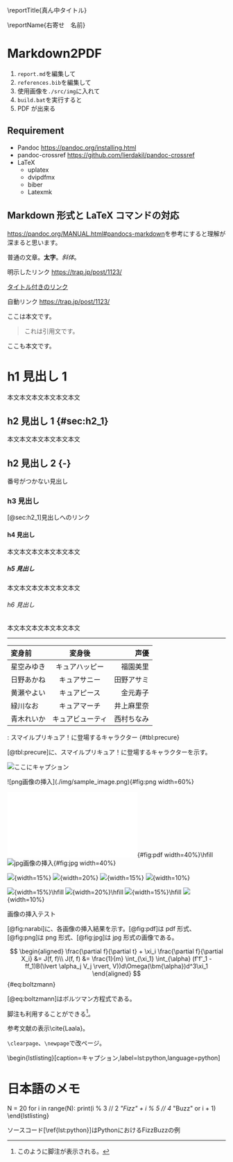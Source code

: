 \reportTitle{真ん中タイトル}

\reportName{右寄せ　名前}

# Markdown2PDF

1. `report.md`を編集して
2. `references.bib`を編集して
3. 使用画像を`./src/img`に入れて
4. `build.bat`を実行すると
5. PDF が出来る

## Requirement

- Pandoc <https://pandoc.org/installing.html>
- pandoc-crossref <https://github.com/lierdakil/pandoc-crossref>
- LaTeX
  - uplatex
  - dvipdfmx
  - biber
  - Latexmk

## Markdown 形式と LaTeX コマンドの対応

<https://pandoc.org/MANUAL.html#pandocs-markdown>を参考にすると理解が深まると思います。

普通の文章。**太字**。_斜体_。

明示したリンク <https://trap.jp/post/1123/>

[タイトル付きのリンク](https://trap.jp/post/1123/ "タイトル")

自動リンク <https://trap.jp/post/1123/>

ここは本文です。

> これは引用文です。

ここも本文です。

# h1 見出し 1

本文本文本文本文本文本文

## h2 見出し 1 {#sec:h2_1}

本文本文本文本文本文本文

## h2 見出し 2 {-}

番号がつかない見出し

### h3 見出し

[@sec:h2_1]見出しへのリンク

#### h4 見出し

本文本文本文本文本文本文

##### h5 見出し

本文本文本文本文本文本文

###### h6 見出し

本文本文本文本文本文本文

---

| 変身前     |      変身後      |       声優 |
| :--------- | :--------------: | ---------: |
| 星空みゆき |  キュアハッピー  |   福園美里 |
| 日野あかね |   キュアサニー   | 田野アサミ |
| 黄瀬やよい |   キュアピース   |   金元寿子 |
| 緑川なお   |   キュアマーチ   | 井上麻里奈 |
| 青木れいか | キュアビューティ | 西村ちなみ |

: スマイルプリキュア！に登場するキャラクター {#tbl:precure}

[@tbl:precure]に、スマイルプリキュア！に登場するキャラクターを示す。

![ここにキャプション](./img/sample_image.png)

<div id="fig:narabi">
![png画像の挿入](./img/sample_image.png){#fig:png width=60%}

![pdf画像の挿入](./img/sample_image.pdf){#fig:pdf width=40%}\hfill
![jpg画像の挿入](./img/sample_image.jpg){#fig:jpg width=40%}

![](./img/mitsu.png){width=15%}
![](./img/mitsu.png){width=20%}
![](./img/mitsu.png){width=15%}
![](./img/mitsu.png){width=10%}

![](./img/so.png){width=15%}\hfill
![](./img/so.png){width=20%}\hfill
![](./img/so.png){width=15%}\hfill
![](./img/so.png){width=10%}

画像の挿入テスト

</div>

[@fig:narabi]に、各画像の挿入結果を示す。[@fig:pdf]は pdf 形式、[@fig:png]は png 形式、[@fig:jpg]は jpg 形式の画像である。

$$
\begin{aligned}
\frac{\partial f}{\partial t} + \xi_i \frac{\partial f}{\partial X_i} &= J(f, f)\\
J(f, f) &= \frac{1}{m} \int_{\xi_1} \int_{\alpha} (f'f'_1 - ff_1)B(\lvert \alpha_j V_j \rvert, V))d\Omega(\bm{\alpha})d^3\xi_1
\end{aligned}
$${#eq:boltzmann}

[@eq:boltzmann]はボルツマン方程式である。

脚注も利用することができる[^1]。

[^1]: このように脚注が表示される。

参考文献の表示\cite{Laala}。

`\clearpage`、`\newpage`で改ページ。

\begin{lstlisting}[caption=キャプション,label=lst:python,language=python]

# 日本語のメモ

N = 20
for i in range(N):
  print(i % 3 // 2 *"Fizz" + i % 5 // 4* "Buzz" or i + 1)
\end{lstlisting}

ソースコード[\ref{lst:python}]はPythonにおけるFizzBuzzの例
